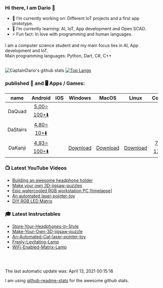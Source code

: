 <!-- Do NOT change the README.md it will be overwritten AUTOMATICALLY -->
<!-- Only change the README_template.md -->
### Hi there, I am Dario 👋


- 🔭 I’m currently working on: Different IoT projects and a first app prototype.
- 🌱 I’m currently learning: AI, IoT, App development and Open SCAD.
- ⚡ Fun fact: In love with programming and human languages.


I am a computer science student and my main focus lies in AI, App development and IoT. </br>
Main programming languages: Python, Dart, C#, C++ </br>
</br>

![CaptainDario's github stats](https://github-readme-stats-1-silk.vercel.app/api?username=captaindario&count_private=true)
[![Top Langs](https://github-readme-stats-1-silk.vercel.app/api/top-langs/?username=captaindario&hide=g-code,Jupyter%20Notebook,Tex&langs_count=10&layout=compact)](https://github.com/captaindario/github-readme-stats)

### published 📱 and 🖥️ Apps / Games:
|   name   |                   Android              |  iOS  |         Windows         |          MacOS          |          Linux          |                      Code                         |
| :------: | :------------------------------------: | :---: | :---------------------: | :---------------------: | :---------------------: | :-----------------------------------------------: |
| DaQuad   | [5.00⭐ 100+️⬇️][DaQuadA]       |       |                         |                         |                         |                                                   |
| DaStairs | [4.80⭐ 10+️⬇️][DaStairsA] |       |                         |                         |                         |                                                   |
| DaKanji  | [4.93⭐ 100+️⬇️][DaKanjiA]    |       | [Download][DaKanjiW] | [Download][DaKanjiM] | [Download][DaKanjiL] | [7⭐][DaKanjiMC] [11⭐][DaKanjiDC] |

### 📺 Latest YouTube Videos
<!-- YOUTUBE:START -->
- [Building an awesome headphone holder](https://www.youtube.com/v/rAv23blQrkI?version=3)
- [Make your own 3D-jigsaw-puzzles](https://www.youtube.com/v/Sl4_0uPr6Pk?version=3)
- [Epic watercooled RGB workstation PC [timelapse]](https://www.youtube.com/v/nSBbka363sI?version=3)
- [An automated laser-pointer-toy](https://www.youtube.com/v/vp5igMt3IM0?version=3)
- [DIY RGB LED Matrix](https://www.youtube.com/v/JtgvVUUX6ng?version=3)
<!-- YOUTUBE:END -->

### 🎓 Latest Instructables
<!-- INSTRUCTABLES:START -->
- [Store-Your-Headphones-in-Style](https://www.instructables.com/Store-Your-Headphones-in-Style/)
- [Make-Your-Own-3D-jigsaw-puzzle](https://www.instructables.com/Make-Your-Own-3D-jigsaw-puzzle/)
- [An-Automated-Cat-laser-pointer-toy](https://www.instructables.com/An-Automated-Cat-laser-pointer-toy/)
- [Freely-Levitating-Lamp](https://www.instructables.com/Freely-Levitating-Lamp/)
- [WiFi-Enabled-Matrix-Lamp](https://www.instructables.com/WiFi-Enabled-Matrix-Lamp/)
<!-- INSTRUCTABLES:END -->


</br>
</br>

The last automatic update was: April 13, 2021 00:15:18

I am using [github-readme-stats](https://www.github.com/anuraghazra/github-readme-stats/) for the awesome github stats. <br/>



[DaQuadA]:   https://play.google.com/store/apps/details?id=com.DaAppLab.DaQuad

[DaStairsA]: https://play.google.com/store/apps/details?id=com.DaAppLab.DaStairs

[DaKanjiA]: https://play.google.com/store/apps/details?id=com.DaAppLab.DaKanjiRecognizer
[DaKanjiW]: https://github.com/CaptainDario/DaKanji-Desktop/releases
[DaKanjiM]: https://github.com/CaptainDario/DaKanji-Desktop/releases
[DaKanjiL]: https://github.com/CaptainDario/DaKanji-Desktop/releases
[DaKanjiDC]: https://github.com/CaptainDario/DaKanji-Desktop/
[DaKanjiMC]: https://github.com/CaptainDario/DaKanji-Mobile/